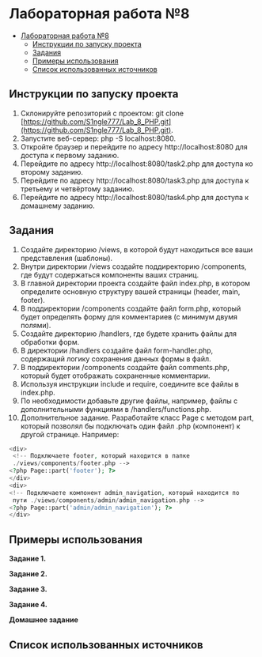 # Лабораторная работа №8

- [Лабораторная работа №8](#лабораторная-работа-8)
    - [Инструкции по запуску проекта](#инструкции-по-запуску-проекта)
    - [Задания](#задания)
    - [Примеры использования](#примеры-использования)
    - [Список использованных источников](#список-использованных-источников)

## Инструкции по запуску проекта
1) Склонируйте репозиторий с проектом: git clone [https://github.com/S1ngle777/Lab_8_PHP.git](https://github.com/S1ngle777/Lab_8_PHP.git).
2) Запустите веб-сервер: php -S localhost:8080.
3) Откройте браузер и перейдите по адресу http://localhost:8080 для доступа к первому заданию.
4) Перейдите по адресу http://localhost:8080/task2.php для доступа ко второму заданию.
5) Перейдите по адресу http://localhost:8080/task3.php для доступа к третьему и четвёртому заданию.
6) Перейдите по адресу http://localhost:8080/task4.php для доступа к домашнему заданию.

## Задания
1. Создайте директорию /views, в которой будут находиться все ваши представления
(шаблоны).
2. Внутри директории /views создайте поддиректорию /components, где будут
содержаться компоненты ваших страниц.
3. В главной директории проекта создайте файл index.php, в котором определите
основную структуру вашей страницы (header, main, footer).
4. В поддиректории /components создайте файл form.php, который будет определять
форму для комментариев (с минимум двумя полями).
5. Создайте директорию /handlers, где будете хранить файлы для обработки форм.
6. В директории /handlers создайте файл form-handler.php, содержащий логику
сохранения данных формы в файл.
7. В поддиректории /components создайте файл comments.php, который будет
отображать сохраненные комментарии.
8. Используя инструкции include и require, соедините все файлы в index.php.
9. По необходимости добавьте другие файлы, например, файлы с дополнительными
функциями в /handlers/functions.php.
10. Дополнительное задание.
Разработайте класс Page с методом part, который позволял бы подключать один файл
.php (компонент) к другой странице. Например:
```php
<div>
 <!-- Подключаете footer, который находится в папке
 ./views/components/footer.php -->
<?php Page::part('footer'); ?>
</div>
<div>
<!-- Подключаете компонент admin_navigation, который находится по
 пути ./views/components/admin/admin_navigation.php -->
<?php Page::part('admin/admin_navigation'); ?>
</div>
```


## Примеры использования

__Задание 1.__



__Задание 2.__



__Задание 3.__

__Задание 4.__


__Домашнее задание__


## Список использованных источников

